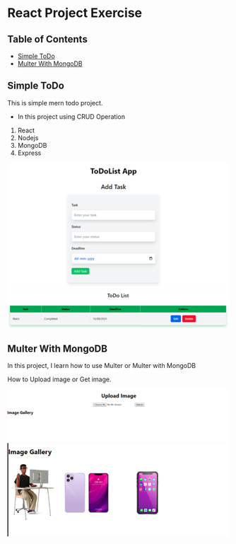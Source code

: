 # React Project Exercise

## Table of Contents
- [Simple ToDo](#todoapp)
- [Multer With MongoDB](#multerwithmongodb)


## Simple ToDo 
This is simple mern todo project.
* In this project using CRUD Operation
1. React
2. Nodejs
3. MongoDB
4. Express

![Screenshot](./ToDoList/todo.png)
![Screenshot](./ToDoList/todolist.png)

## Multer With MongoDB
In this project, I learn how to use Multer or Multer with MongoDB

How to Upload image or Get image.

![Screenshot](./MulterWithMongodb/imageupload.png)
![Screenshot](./MulterWithMongodb/img1.png)